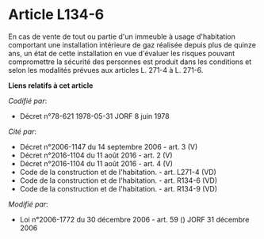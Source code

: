 # Article L134-6

En cas de vente de tout ou partie d'un immeuble à usage d'habitation comportant une installation intérieure de gaz réalisée
depuis plus de quinze ans, un état de cette installation en vue d'évaluer les risques pouvant compromettre la sécurité des
personnes est produit dans les conditions et selon les modalités prévues aux articles L. 271-4 à L. 271-6.

**Liens relatifs à cet article**

_Codifié par_:

  - Décret n°78-621 1978-05-31 JORF 8 juin 1978

_Cité par_:

  - Décret n°2006-1147 du 14 septembre 2006 - art. 3 (V)
  - Décret n°2016-1104 du 11 août 2016 - art. 2 (V)
  - Décret n°2016-1104 du 11 août 2016 - art. 4 (V)
  - Code de la construction et de l'habitation. - art. L271-4 (VD)
  - Code de la construction et de l'habitation. - art. R134-6 (VD)
  - Code de la construction et de l'habitation. - art. R134-9 (VD)

_Modifié par_:

  - Loi n°2006-1772 du 30 décembre 2006 - art. 59 () JORF 31 décembre 2006
